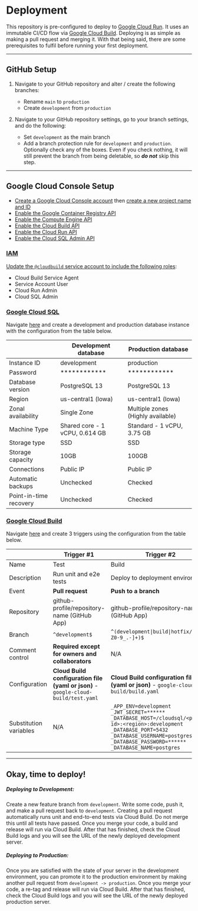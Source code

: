 # Deployment

This repository is pre-configured to deploy to [Google Cloud Run](https://cloud.google.com/run). It uses an immutable 
CI/CD flow via [Google Cloud Build](https://cloud.google.com/cloud-build). Deploying is as simple as making
a pull request and merging it. With that being said, there are some prerequisites to fulfil before running your first
deployment.

---

## GitHub Setup

1. Navigate to your GitHub repository and alter / create the following branches:
   - Rename `main` to `production`
   - Create `development` from `production`


2. Navigate to your GitHub repository settings, go to your branch settings, and do the following:
    - Set `development` as the main branch
    - Add a branch protection rule for `development` and `production`. Optionally check any of the boxes. Even if you 
      check nothing, it will still prevent the branch from being deletable, so **_do not_** skip this step.

---

## Google Cloud Console Setup

- [Create a Google Cloud Console account](https://console.cloud.google.com) then [create a new project name and ID](https://console.cloud.google.com/projectcreate)
- [Enable the Google Container Registry API](https://console.cloud.google.com/apis/library/containerregistry.googleapis.com)
- [Enable the Compute Engine API](https://console.cloud.google.com/apis/library/compute.googleapis.com)
- [Enable the Cloud Build API](https://console.cloud.google.com/apis/library/cloudbuild.googleapis.com)
- [Enable the Cloud Run API](https://console.developers.google.com/apis/library/run.googleapis.com)
- [Enable the Cloud SQL Admin API](https://console.cloud.google.com/apis/library/sqladmin.googleapis.com)

### <ins>IAM</ins>

[Update the `@cloudbuild` service account to include the following roles](https://console.cloud.google.com/iam-admin/iam):
 - Cloud Build Service Agent
 - Service Account User
 - Cloud Run Admin
 - Cloud SQL Admin

### <ins>Google Cloud SQL</ins>

Navigate [here](https://console.cloud.google.com/sql/instances) and create a development and production database 
instance with the configuration from the table below.

|                                     | Development database            | Production database               |
| ----------------------------------- | ------------------------------- | --------------------------------- |
| Instance ID                         | development                     | production                        |
| Password                            | ************                    | ************                      |
| Database version                    | PostgreSQL 13                   | PostgreSQL 13                     |
| Region                              | us-central1 (lowa)              | us-central1 (lowa)                |
| Zonal availability                  | Single Zone                     | Multiple zones (Highly available) |
| Machine Type                        | Shared core - 1 vCPU, 0.614 GB  | Standard - 1 vCPU, 3.75 GB        |
| Storage type                        | SSD                             | SSD                               |
| Storage capacity                    | 10GB                            | 100GB                             |
| Connections                         | Public IP                       | Public IP                         |
| Automatic backups                   | Unchecked                       | Checked                           |
| Point-in-time recovery              | Unchecked                       | Checked                           |

### <ins>Google Cloud Build</ins>

Navigate [here](https://console.cloud.google.com/cloud-build/triggers) and create 3 triggers using the configuration 
from the table below.

|                          | Trigger #1                                                                         | Trigger #2                                                                                                                                                                                                                           | Trigger #3                                                                                                                                                                                                                         |
| ------------------------ | ---------------------------------------------------------------------------------- | ------------------------------------------------------------------------------------------------------------------------------------------------------------------------------------------------------------------------------------ | ---------------------------------------------------------------------------------------------------------------------------------------------------------------------------------------------------------------------------------- |
| Name                     | Test                                                                               | Build                                                                                                                                                                                                                                | Promote                                                                                                                                                                                                                            |
| Description              | Run unit and e2e tests                                                             | Deploy to deployment environment                                                                                                                                                                                                     | Deploy to production environment                                                                                                                                                                                                   |
| Event                    | **Pull request**                                                                   | **Push to a branch**                                                                                                                                                                                                                 | **Push to a branch**                                                                                                                                                                                                               |
| Repository               | github-profile/repository-name (GitHub App)                                        | github-profile/repository-name (GitHub App)                                                                                                                                                                                          | github-profile/repository-name (GitHub App)                                                                                                                                                                                        |
| Branch                   | `^development$`                                                                    | <code>^(development&#124;build&#124;hotfix\/[a-zA-Z0-9_.-]+)$</code>                                                                                                                                                                 | `^production$`                                                                                                                                                                                                                     |
| Comment control          | **Required except for owners and collaborators**                                   | N/A                                                                                                                                                                                                                                  | N/A                                                                                                                                                                                                                                |
| Configuration            | **Cloud Build configuration file (yaml or json)** - `google-cloud-build/test.yaml` | **Cloud Build configuration file (yaml or json)** - `google-cloud-build/build.yaml`                                                                                                                                                  | **Cloud Build configuration file (yaml or json)** - `google-cloud-build/promote.yaml`                                                                                                                                              |
| Substitution variables   | N/A                                                                                | `_APP_ENV=development`<br>`_JWT_SECRET=******`<br>`_DATABASE_HOST=/cloudsql/<project id>:<region>:development`<br>`_DATABASE_PORT=5432`<br>`_DATABASE_USERNAME=postgres`<br>`_DATABASE_PASSWORD=******`<br>`_DATABASE_NAME=postgres` | `_APP_ENV=production`<br>`_JWT_SECRET=******`<br>`_DATABASE_HOST=/cloudsql/<project id>:<region>:production`<br>`_DATABASE_PORT=5432`<br>`_DATABASE_USERNAME=postgres`<br>`_DATABASE_PASSWORD=******`<br>`_DATABASE_NAME=postgres` |

---

## Okay, time to deploy!

##### Deploying to Development:

Create a new feature branch from `development`. Write some code, push it, and make a pull request back to
`development`. Creating a pull request automatically runs unit and end-to-end tests via Cloud Build. Do not merge
this until all tests have passed. Once you merge your code, a build and release will run via Cloud Build. After that 
has finished, check the Cloud Build logs and you will see the URL of the newly deployed development server.

##### Deploying to Production:

Once you are satisfied with the state of your server in the development environment, you can promote it to the
production environment by making another pull request from `development -> production`. Once you merge your code, a
re-tag and release will run via Cloud Build. After that has finished, check the Cloud Build logs and you will see the 
URL of the newly deployed production server.
